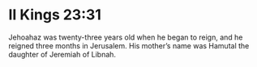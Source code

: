 # II Kings 23:31

Jehoahaz was twenty-three years old when he began to reign, and he reigned three months in Jerusalem. His mother’s name was Hamutal the daughter of Jeremiah of Libnah.
